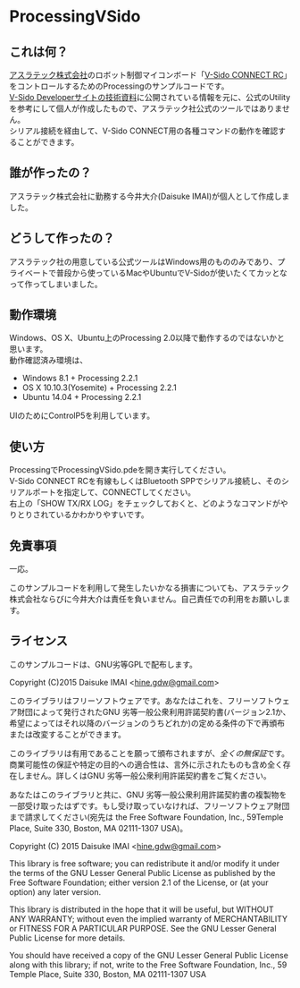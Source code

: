 # ProcessingVSido
## これは何？
[アスラテック株式会社](http://www.asratec.co.jp/ "アスラテック株式会社")のロボット制御マイコンボード「[V-Sido CONNECT RC](http://www.asratec.co.jp/product/connect/rc/ "V-Sido CONNECT RC")」をコントロールするためのProcessingのサンプルコードです。  
[V-Sido Developerサイトの技術資料](https://v-sido-developer.com/learning/connect/connect-rc/ "V-Sido Developerサイトの技術資料")に公開されている情報を元に、公式のUtilityを参考にして個人が作成したもので、アスラテック社公式のツールではありません。  
シリアル接続を経由して、V-Sido CONNECT用の各種コマンドの動作を確認することができます。

## 誰が作ったの？
アスラテック株式会社に勤務する今井大介(Daisuke IMAI)が個人として作成しました。

## どうして作ったの？
アスラテック社の用意している公式ツールはWindows用のもののみであり、プライベートで普段から使っているMacやUbuntuでV-Sidoが使いたくてカッとなって作ってしまいました。  

## 動作環境
Windows、OS X、Ubuntu上のProcessing 2.0以降で動作するのではないかと思います。  
動作確認済み環境は、
* Windows 8.1 + Processing 2.2.1
* OS X 10.10.3(Yosemite) + Processing 2.2.1
* Ubuntu 14.04 + Processing 2.2.1

UIのためにControlP5を利用しています。

## 使い方
ProcessingでProcessingVSido.pdeを開き実行してください。  
V-Sido CONNECT RCを有線もしくはBluetooth SPPでシリアル接続し、そのシリアルポートを指定して、CONNECTしてください。  
右上の「SHOW TX/RX LOG」をチェックしておくと、どのようなコマンドがやりとりされているかわかりやすいです。

## 免責事項
一応。  
  
このサンプルコードを利用して発生したいかなる損害についても、アスラテック株式会社ならびに今井大介は責任を負いません。自己責任での利用をお願いします。

## ライセンス
このサンプルコードは、GNU劣等GPLで配布します。  
  
Copyright (C)2015 Daisuke IMAI \<<hine.gdw@gmail.com>\>  

このライブラリはフリーソフトウェアです。あなたはこれを、フリーソフトウェア財団によって発行されたGNU 劣等一般公衆利用許諾契約書(バージョン2.1か、希望によってはそれ以降のバージョンのうちどれか)の定める条件の下で再頒布または改変することができます。  

このライブラリは有用であることを願って頒布されますが、*全くの無保証*です。商業可能性の保証や特定の目的への適合性は、言外に示されたものも含め全く存在しません。詳しくはGNU 劣等一般公衆利用許諾契約書をご覧ください。  

あなたはこのライブラリと共に、GNU 劣等一般公衆利用許諾契約書の複製物を一部受け取ったはずです。もし受け取っていなければ、フリーソフトウェア財団まで請求してください(宛先は the Free Software Foundation, Inc., 59Temple Place, Suite 330, Boston, MA 02111-1307 USA)。  


Copyright (C) 2015 Daisuke IMAI \<<hine.gdw@gmail.com>\>

This library is free software; you can redistribute it and/or modify it under the terms of the GNU Lesser General Public License as published by the Free Software Foundation; either version 2.1 of the License, or (at your option) any later version.  

This library is distributed in the hope that it will be useful, but WITHOUT ANY WARRANTY; without even the implied warranty of MERCHANTABILITY or FITNESS FOR A PARTICULAR PURPOSE.  See the GNU Lesser General Public License for more details.  

You should have received a copy of the GNU Lesser General Public License along with this library; if not, write to the Free Software Foundation, Inc., 59 Temple Place, Suite 330, Boston, MA  02111-1307  USA  

